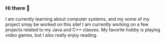 ### Hi there 👋
I am currently learning about computer systems, and my some of my project smay be worked on this site! 
I am currently working on a few projects related to my Java and C++ classes. 
My favorite hobby is playing video games, but I also really enjoy reading. 
<!--
**EmilyGibbons1/EmilyGibbons1** is a ✨ _special_ ✨ repository because its `README.md` (this file) appears on your GitHub profile.

Here are some ideas to get you started:

- 🔭 I’m currently working on ...
- 🌱 I’m currently learning ...
- 👯 I’m looking to collaborate on ...
- 🤔 I’m looking for help with ...
- 💬 Ask me about ...
- 📫 How to reach me: ...
- 😄 Pronouns: ...
- ⚡ Fun fact: ...
-->
